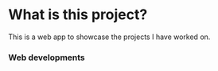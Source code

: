 # What is this project?
This is a web app to showcase the projects I have worked on.
### Web developments